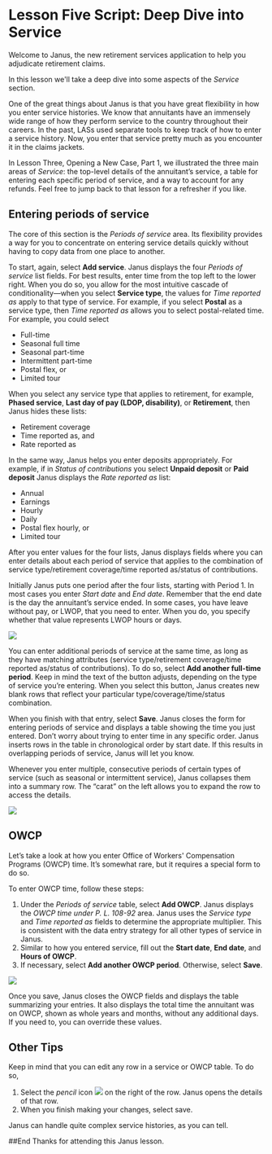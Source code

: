 # Lesson Five Script: Deep Dive into Service
Welcome to Janus, the new retirement services application to help you adjudicate retirement claims. 

In this lesson we'll take a deep dive into some aspects of the *Service* section.

One of the great things about Janus is that you have great flexibility in how you enter service histories. We know that annuitants have an immensely wide range of how they perform service to the country throughout their careers. In the past, LASs used separate tools to keep track of how to enter a service history. Now, you enter that service pretty much as you encounter it in the claims jackets.

In Lesson Three, Opening a New Case, Part 1, we illustrated the three main areas of *Service*: the top-level details of the annuitant’s service, a table for entering each specific period of service, and a way to account for any refunds. Feel free to jump back to that lesson for a refresher if you like.

## Entering periods of service
The core of this section is the *Periods of service* area. Its flexibility provides a way for you to concentrate on entering service details quickly without having to copy data from one place to another. 

To start, again, select **Add service**. Janus displays the four *Periods of service* list fields. For best results, enter time from the top left to the lower right. When you do so, you allow for the most intuitive cascade of conditionality—when you select **Service type**, the values for *Time reported as* apply to that type of service. For example, if you select **Postal** as a service type, then *Time reported as* allows you to select postal-related time. For example, you could select 
* Full-time
* Seasonal full time
* Seasonal part-time
* Intermittent part-time
* Postal flex, or 
* Limited tour

When you select any service type that applies to retirement, for example, **Phased service**, **Last day of pay (LDOP, disability)**, or **Retirement**, then Janus hides these lists: 
* Retirement coverage
* Time reported as, and 
* Rate reported as

In the same way, Janus helps you enter deposits appropriately. For example, if in *Status of contributions* you select **Unpaid deposit** or **Paid deposit** Janus displays the *Rate reported as* list:
* Annual
* Earnings
* Hourly
* Daily
* Postal flex hourly, or 
* Limited tour

After you enter values for the four lists, Janus displays fields where you can enter details about each period of service that applies to the combination of service type/retirement coverage/time reported as/status of contributions.

Initially Janus puts one period after the four lists, starting with Period 1. In most cases you enter *Start date* and *End date*. Remember that the end date is the day the annuitant’s service ended. In some cases, you have leave without pay, or LWOP, that you need to enter. When you do, you specify whether that value represents LWOP hours or days.

![](https://janustraining.blob.core.windows.net/images/lesson5-addservice.png)

You can enter additional periods of service at the same time, as long as they have matching attributes (service type/retirement coverage/time reported as/status of contributions). To do so, select **Add another full-time period**. Keep in mind the text of the button adjusts, depending on the type of service you’re entering. When you select this button, Janus creates new blank rows that reflect your particular type/coverage/time/status combination.

When you finish with that entry, select **Save**. Janus closes the form for entering periods of service and displays a table showing the time you just entered. Don’t worry about trying to enter time in any specific order. Janus inserts rows in the table in chronological order by start date. If this results in overlapping periods of service, Janus will let you know.

Whenever you enter multiple, consecutive periods of certain types of service (such as seasonal or intermittent service), Janus collapses them into a summary row. The “carat” on the left allows you to expand the row to access the details.
  
![](https://janustraining.blob.core.windows.net/images/lesson5-caratsummaryrow.png)

## OWCP
Let’s take a look at how you enter Office of Workers' Compensation Programs (OWCP) time. It’s somewhat rare, but it requires a special form to do so.

To enter OWCP time, follow these steps:
1.  Under the *Periods of service* table, select **Add OWCP**. Janus displays the *OWCP time under P. L. 108-92* area. Janus uses the *Service type* and *Time reported as* fields to determine the appropriate multiplier. This is consistent with the data entry strategy for all other types of service in Janus.
2. Similar to how you entered service, fill out the **Start date**, **End date**, and **Hours of OWCP**. 
3. If necessary, select **Add another OWCP period**. Otherwise, select **Save**.
  
![](https://janustraining.blob.core.windows.net/images/lesson5-addowcp.png)

Once you save, Janus closes the OWCP fields and displays the table summarizing your entries. It also displays the total time the annuitant was on OWCP, shown as whole years and months, without any additional days. If you need to, you can override these values.

## Other Tips
Keep in mind that you can edit any row in a service or OWCP table. To do so, 
1. Select the *pencil* icon ![](https://janustraining.blob.core.windows.net/images/lesson5-pencilicon.png) on the right of the row. Janus opens the details of that row. 
2. When you finish making your changes, select save.

Janus can handle quite complex service histories, as you can tell. 

##End
Thanks for attending this Janus lesson.
